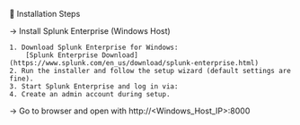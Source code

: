 🔹 Installation Steps

-> Install Splunk Enterprise (Windows Host)

    1. Download Splunk Enterprise for Windows:  
        [Splunk Enterprise Download](https://www.splunk.com/en_us/download/splunk-enterprise.html)  
    2. Run the installer and follow the setup wizard (default settings are fine).  
    3. Start Splunk Enterprise and log in via:  
    4. Create an admin account during setup.  
-> Go to browser and open with http://<Windows_Host_IP>:8000
